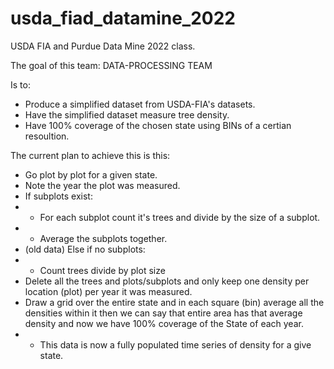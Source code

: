 # usda_fiad_datamine_2022

USDA FIA and Purdue Data Mine 2022 class. 


The goal of this team: DATA-PROCESSING TEAM

Is to: 

+ Produce a simplified dataset from USDA-FIA's datasets.
+ Have the simplified dataset measure tree density. 
+ Have 100% coverage of the chosen state using BINs of a certian resoultion. 

The current plan to achieve this is this: 

+ Go plot by plot for a given state.
+ Note the year the plot was measured.
+ If subplots exist:
+ + For each subplot count it's trees and divide by the size of a subplot.
+ + Average the subplots together.
+ (old data) Else if no subplots:
+ + Count trees divide by plot size
+ Delete all the trees and plots/subplots and only keep one density per location (plot) per year it was measured.
+ Draw a grid over the entire state and in each square (bin) average all the densities within it then we can say that entire area has that average density and now we have 100% coverage of the State of each year.
+ + This data is now a fully populated time series of density for a give state.